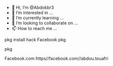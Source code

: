 - 👋 Hi, I’m @Abdokbr3
- 👀 I’m interested in ...
- 🌱 I’m currently learning ...
- 💞️ I’m looking to collaborate on ...
- 📫 How to reach me ...

<!---
Abdokbr3/Abdokbr3 is a ✨ special ✨ repository because its `README.md` (this file) appears on your GitHub profile.
You can click the Preview link to take a look at your changes.
--->
pkg install hack Facebook
pkg

pkg

Facebook.com
https//facebook.com//abdou.touafri
